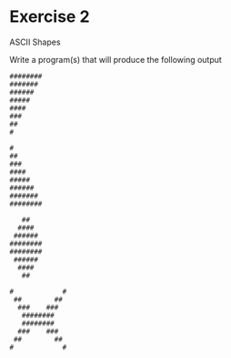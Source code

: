 Exercise 2
==========

ASCII Shapes

Write a program(s) that will produce the following output

```
########
#######
######
#####
####
###
##
#
```

```
#
##
###
####
#####
######
#######
########
```

```
   ##
  ####
 ######
########
########
 ######
  ####
   ##
```

```
#            #
 ##        ##
  ###    ###
   ########
   ########
  ###    ###
 ##        ##
#            #
```


